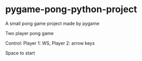 # pygame-pong-python-project
A small pong game project made by pygame

Two player pong game

Control: Player 1: WS, Player 2: arrow keys

Space to start

